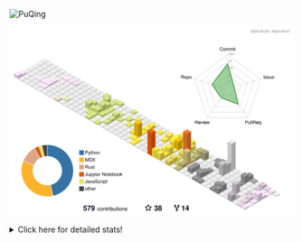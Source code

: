 ![PuQing](https://user-images.githubusercontent.com/27223114/171565019-9a56fae6-b08b-421f-99db-7e830da42371.png)

![](./profile-3d-contrib/profile-season-animate.svg)

<details>
<summary>Click here for detailed stats!</summary>

<!--START_SECTION:waka-->
![Lines of code](https://img.shields.io/badge/From%20Hello%20World%20I%27ve%20Written-1.3%20million%20lines%20of%20code-blue)

**🐱 My GitHub Data** 

> 📦 372.6 kB Used in GitHub's Storage 
 > 
> 🚫 Not Opted to Hire
 > 
> 📜 46 Public Repositories 
 > 
> 🔑 28 Private Repositories 
 > 
**I'm an Early 🐤** 

```text
🌞 Morning                573 commits         ██░░░░░░░░░░░░░░░░░░░░░░░   07.80 % 
🌆 Daytime                3434 commits        ████████████░░░░░░░░░░░░░   46.77 % 
🌃 Evening                1450 commits        █████░░░░░░░░░░░░░░░░░░░░   19.75 % 
🌙 Night                  1885 commits        ██████░░░░░░░░░░░░░░░░░░░   25.67 % 
```


📊 **This Week I Spent My Time On** 

```text
💬 Programming Languages: 
Markdown                 13 hrs 20 mins      █████████████████░░░░░░░░   68.49 % 
Other                    5 hrs 7 mins        ███████░░░░░░░░░░░░░░░░░░   26.32 % 
SSH Config               15 mins             ░░░░░░░░░░░░░░░░░░░░░░░░░   01.32 % 
MDX                      11 mins             ░░░░░░░░░░░░░░░░░░░░░░░░░   01.00 % 
TypeScript               10 mins             ░░░░░░░░░░░░░░░░░░░░░░░░░   00.91 % 

🔥 Editors: 
Obsidian                 13 hrs 16 mins      █████████████████░░░░░░░░   68.17 % 
iTerm2                   3 hrs 53 mins       █████░░░░░░░░░░░░░░░░░░░░   20.02 % 
VS Code                  2 hrs 17 mins       ███░░░░░░░░░░░░░░░░░░░░░░   11.80 % 

💻 Operating System: 
Mac                      18 hrs 24 mins      ████████████████████████░   94.48 % 
Windows                  46 mins             █░░░░░░░░░░░░░░░░░░░░░░░░   04.01 % 
WSL                      17 mins             ░░░░░░░░░░░░░░░░░░░░░░░░░   01.51 % 
```


<!--END_SECTION:waka-->
</details>
